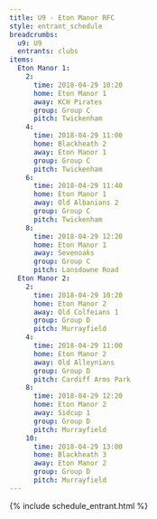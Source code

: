 ```yaml
---
title: U9 - Eton Manor RFC
style: entrant_schedule
breadcrumbs:
  u9: U9
  entrants: clubs
items:
  Eton Manor 1:
    2:
      time: 2018-04-29 10:20
      home: Eton Manor 1
      away: KCH Pirates
      group: Group C
      pitch: Twickenham
    4:
      time: 2018-04-29 11:00
      home: Blackheath 2
      away: Eton Manor 1
      group: Group C
      pitch: Twickenham
    6:
      time: 2018-04-29 11:40
      home: Eton Manor 1
      away: Old Albanians 2
      group: Group C
      pitch: Twickenham
    8:
      time: 2018-04-29 12:20
      home: Eton Manor 1
      away: Sevenoaks
      group: Group C
      pitch: Lansdowne Road
  Eton Manor 2:
    2:
      time: 2018-04-29 10:20
      home: Eton Manor 2
      away: Old Colfeians 1
      group: Group D
      pitch: Murrayfield
    4:
      time: 2018-04-29 11:00
      home: Eton Manor 2
      away: Old Alleynians
      group: Group D
      pitch: Cardiff Arms Park
    8:
      time: 2018-04-29 12:20
      home: Eton Manor 2
      away: Sidcup 1
      group: Group D
      pitch: Murrayfield
    10:
      time: 2018-04-29 13:00
      home: Blackheath 3
      away: Eton Manor 2
      group: Group D
      pitch: Murrayfield
---
```


{% include schedule_entrant.html %}

